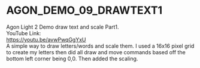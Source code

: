 # AGON_DEMO_09_DRAWTEXT1
Agon Light 2 Demo draw text and scale Part1.<br>
YouTube Link:<br>
https://youtu.be/avwPwqGgYxU<br>
A simple way to draw letters/words and scale them.
I used a 16x16 pixel grid to create my letters then did all draw and move commands based off the bottom left corner being 0,0.
Then added the scaling.
